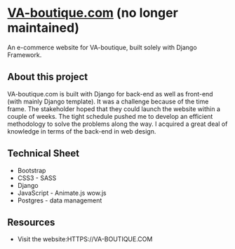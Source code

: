 # [VA-boutique.com](https://va-boutique.com) (no longer maintained)
An e-commerce website for VA-boutique, built solely with Django Framework.

## About this project
VA-boutique.com is built with Django for back-end as well as front-end (with mainly Django template). It was a challenge because of the time frame. The stakeholder hoped that they could launch the website within a couple of weeks. The tight schedule pushed me to develop an efficient methodology to solve the problems along the way. I acquired a great deal of knowledge in terms of the back-end in web design.

## Technical Sheet
* Bootstrap
* CSS3 - SASS
* Django
* JavaScript - Animate.js wow.js
* Postgres - data management

## Resources
* Visit the website:HTTPS://VA-BOUTIQUE.COM
